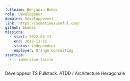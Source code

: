 ```yaml
---
fullname: Benjamin Bohec
role: Développeur
domaine: Développement
link: https://sometimesuseful.com/
github: bbohec
missions:
  - start: 2022-04-11
    end: 2022-12-31
    status: independent
    employer: Orange Consulting
startups:
  - l-immersion-facile
---
```


Développeur TS Fullstack. ATDD / Architecture Hexagonale

